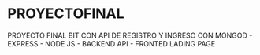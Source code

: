 # PROYECTOFINAL

PROYECTO  FINAL  BIT  CON API DE REGISTRO Y INGRESO  CON MONGOD - EXPRESS - NODE JS - BACKEND API - FRONTED LADING PAGE 
